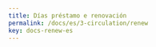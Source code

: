 ```yaml
---
title: Días préstamo e renovación
permalink: /docs/es/3-circulation/renew
key: docs-renew-es
---
```

